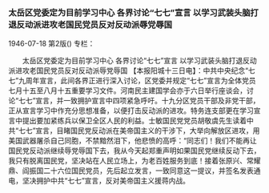 ### 太岳区党委定为目前学习中心  各界讨论“七七”宣言  以学习武装头脑打退反动派进攻老国民党员反对反动派辱党辱国

1946-07-18
第2版()
专栏：

　　太岳区党委定为目前学习中心
    各界讨论“七七”宣言
    以学习武装头脑打退反动派进攻老国民党员反对反动派辱党辱国
    【本报阳城十三日电】：中共中央纪念“七七”九周年宣言，此间各界正进行深入讨论，区党委并规定“七七”宣言为全体党员七月十五至八月十五重要学习文件。河南民主建国学会亦于六日举行座谈会，讨论“七七”宣言，并一致拥护宣言中四项紧急呼吁。十九分区党员干部及非党干部，正从宣言学习中作充分思想准备，以便打击反动派的进攻。特务连支部更在学习宣言中提出要加紧练兵以保卫全区人民的利益。士敏国民党党员胡敬虞先生读着中共“七七”宣言，目睹国民党反动派在美帝国主义的干涉下，大举向解放区进攻，用美国武器屠杀自己同胞，不禁黯然泪下，他悲愤的高呼：“同志们！我们不能再让国民党反动派继续辱党辱国下去，我从今天起郑重声明如果国民党继续反动下去，我只有脱离国民党，坚决站在人民立场上，为老百姓服务到底！接着张原兴、常耀鼎、阎振国二十六位国民党员，先后起立发言，一致同意这一提议，并签名发表通电，坚决拥护中共“七七”宣言，反对美帝国主义援蒋内战。
